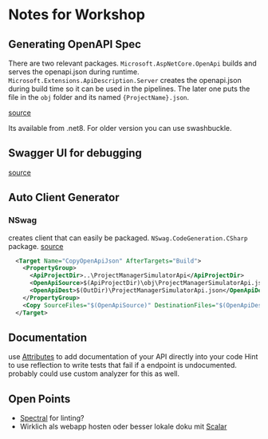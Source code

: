 # Notes for Workshop

## Generating OpenAPI Spec

There are two relevant packages.
`Microsoft.AspNetCore.OpenApi` builds and serves the openapi.json during runtime.
`Microsoft.Extensions.ApiDescription.Server` creates the openapi.json during build time so it can be used in the pipelines.
The later one puts the file in the `obj` folder and its named `{ProjectName}.json`.

[source](https://learn.microsoft.com/en-us/aspnet/core/fundamentals/openapi/aspnetcore-openapi?view=aspnetcore-9.0&tabs=visual-studio%2Cvisual-studio-code)

Its available from .net8.
For older version you can use swashbuckle.

## Swagger UI for debugging

[source](https://learn.microsoft.com/en-us/aspnet/core/fundamentals/openapi/using-openapi-documents?view=aspnetcore-9.0)

## Auto Client Generator

### NSwag

creates client that can easily be packaged.
`NSwag.CodeGeneration.CSharp` package.
[source](https://github.com/RicoSuter/NSwag/wiki/CSharpClientGenerator)

```xml
  <Target Name="CopyOpenApiJson" AfterTargets="Build">
    <PropertyGroup>
      <ApiProjectDir>..\ProjectManagerSimulatorApi</ApiProjectDir>
      <OpenApiSource>$(ApiProjectDir)\obj\ProjectManagerSimulatorApi.json</OpenApiSource>
      <OpenApiDest>$(OutDir)\ProjectManagerSimulatorApi.json</OpenApiDest>
    </PropertyGroup>
    <Copy SourceFiles="$(OpenApiSource)" DestinationFiles="$(OpenApiDest)" SkipUnchangedFiles="true" />
  </Target>
```

## Documentation

use [Attributes](https://learn.microsoft.com/en-us/aspnet/core/fundamentals/openapi/include-metadata?view=aspnetcore-9.0&tabs=controllers) to add documentation of your API directly into your code
Hint to use reflection to write tests that fail if a endpoint is undocumented.
probably could use custom analyzer for this as well.

## Open Points

- [Spectral](https://learn.microsoft.com/en-us/aspnet/core/fundamentals/openapi/using-openapi-documents?view=aspnetcore-9.0#lint-generated-openapi-documents-with-spectral) for linting?
- Wirklich als webapp hosten oder besser lokale doku mit [Scalar](https://learn.microsoft.com/en-us/aspnet/core/fundamentals/openapi/using-openapi-documents?view=aspnetcore-9.0#use-scalar-for-interactive-api-documentation)
